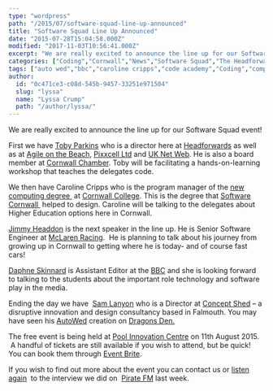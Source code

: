 ```yaml
---
type: "wordpress"
path: "/2015/07/software-squad-line-up-announced"
title: "Software Squad Line Up Announced"
date: "2015-07-28T15:04:58.000Z"
modified: "2017-11-03T10:56:41.000Z"
excerpt: "We are really excited to announce the line up for our Software Squad event! First we have Toby Parkins who is a director here at Headforwards as well as at Agile on the Beach, Pixxcell Ltd and UK Net Web. He is also a board member at Cornwall Chamber. Toby will be facilitating a hands-on-learning workshop that teaches the delegates code. We then …"
categories: ["Coding","Cornwall","News","Software Squad","The Headforwards Team"]
tags: ["auto wed","bbc","caroline cripps","code academy","Coding","computing degree","concept shed","Cornwall","cornwall college","daphne skinnard","dragons den","education","event brite","jimmy headdon","lyssa-fee crump","Pirate FM","pool innovation centre","sam lanyon","Software Cornwall","Software Squad","software squadf","summer holidays","toby parkins"]
author:
  id: "0c471ce3-c08d-545b-9457-33251e971504"
  slug: "lyssa"
  name: "Lyssa Crump"
  path: "/author/lyssa/"
---
```

We are really excited to announce the line up for our Software Squad event!

First we have [Toby Parkins](https://www.linkedin.com/in/tobyparkins) who is a director here at [Headforwards](http://www.headforwards.com/who-we-are/) as well as at [Agile on the Beach](http://agileonthebeach.com/), [Pixxcell Ltd](http://www.pixxcell.com/stories) and [UK Net Web](https://www.uknetweb.com/). He is also a board member at [Cornwall Chamber](http://www.cornwallchamber.co.uk/). Toby will be facilitating a hands-on-learning workshop that teaches the delegates code.

We then have Caroline Cripps who is the program manager of the [new computing degree ](https://www.cornwall.ac.uk/courses/bsc-hons-computing-technologies-top) at [Cornwall College](https://www.cornwall.ac.uk/). This is the degree that [Software Cornwall ](http://www.softwarecornwall.org/cornish-software-industry-shapes-degree-offer/) helped to design. Caroline will be talking to the delegates about Higher Education options here in Cornwall.

[Jimmy Headdon](https://www.linkedin.com/in/jimmyheaddon) is the next speaker in the line up. He is Senior Software Engineer at [McLaren Racing](http://www.mclaren.com/formula1/).  He is planning to talk about his journey from growing up in Cornwall to getting where he is today- and of course fast cars!

[Daphne Skinnard](https://www.linkedin.com/pub/daphne-skinnard/12/900/953) is Assistant Editor at the [BBC](http://www.bbc.co.uk/) and she is looking forward to talking to the students about the important role technology and software play in the media.

Ending the day we have  [Sam Lanyon](https://www.linkedin.com/in/conceptshed) who is a Director at [Concept Shed](http://www.conceptshed.com/) – a disruptive innovation and design consultancy based in Falmouth. You may have seen his [AutoWed](http://www.conceptshed.com/projects/autowed-wedding-machine/) creation on [Dragons Den.](http://www.bbc.co.uk/programmes/b006vq92)

The free event is being held at [Pool Innovation Centre](http://www.cornwallinnovation.co.uk/pool-innovation-centre) on 11th August 2015.  A handful of tickets are still available if you wish to attend, but be quick! You can book them through [Event Brite](http://www.eventbrite.co.uk/e/headforwards-software-squad-tickets-17692901946?aff=ehomesaved).

If you wish to find out more about the event you can contact us or [listen again](http://www.headforwards.com/2015/07/pirate-fm-software-squad-interview/)  to the interview we did on  [Pirate FM](http://www.piratefm.co.uk/) last week.